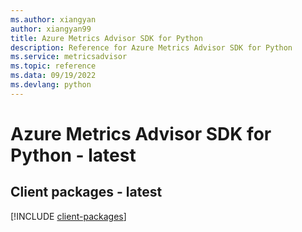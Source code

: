 ```yaml
---
ms.author: xiangyan
author: xiangyan99
title: Azure Metrics Advisor SDK for Python
description: Reference for Azure Metrics Advisor SDK for Python
ms.service: metricsadvisor
ms.topic: reference
ms.data: 09/19/2022
ms.devlang: python
---
```

# Azure Metrics Advisor SDK for Python - latest

## Client packages - latest
[!INCLUDE [client-packages](metrics-advisor-client-index.md)]